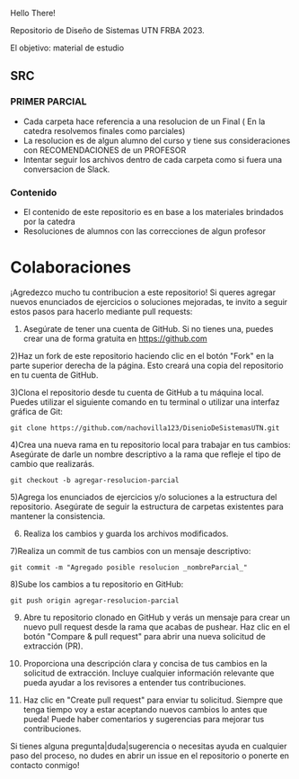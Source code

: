 Hello There!

Repositorio de Diseño de Sistemas UTN FRBA 2023.

El objetivo: material de estudio 

## SRC

### PRIMER PARCIAL

- Cada carpeta hace referencia a una resolucion de un Final ( En la catedra resolvemos finales como parciales)
- La resolucion es de algun alumno del curso y tiene sus consideraciones con RECOMENDACIONES de un PROFESOR
- Intentar seguir los archivos dentro de cada carpeta como si fuera una conversacion de Slack.


### Contenido
- El contenido de este repositorio es en base a los materiales brindados por la catedra
- Resoluciones de alumnos con las correcciones de algun profesor



# Colaboraciones

¡Agredezco mucho tu contribucion a este repositorio! Si queres agregar nuevos enunciados de ejercicios o soluciones mejoradas, te invito a seguir estos pasos para hacerlo mediante pull requests:

1) Asegúrate de tener una cuenta de GitHub. Si no tienes una, puedes crear una de forma gratuita en https://github.com

2)Haz un fork de este repositorio haciendo clic en el botón "Fork" en la parte superior derecha de la página. Esto creará una copia del repositorio en tu cuenta de GitHub.

3)Clona el repositorio desde tu cuenta de GitHub a tu máquina local. Puedes utilizar el siguiente comando en tu terminal o utilizar una interfaz gráfica de Git:
```
git clone https://github.com/nachovilla123/DisenioDeSistemasUTN.git
```

4)Crea una nueva rama en tu repositorio local para trabajar en tus cambios:
Asegúrate de darle un nombre descriptivo a la rama que refleje el tipo de cambio que realizarás.
```
git checkout -b agregar-resolucion-parcial
```

5)Agrega los enunciados de ejercicios y/o soluciones a la estructura del repositorio. Asegúrate de seguir la estructura de carpetas existentes para mantener la consistencia.

6) Realiza los cambios y guarda los archivos modificados.

7)Realiza un commit de tus cambios con un mensaje descriptivo:

```
git commit -m "Agregado posible resolucion _nombreParcial_"
```
8)Sube los cambios a tu repositorio en GitHub:
```
git push origin agregar-resolucion-parcial
```


9) Abre tu repositorio clonado en GitHub y verás un mensaje para crear un nuevo pull request desde la rama que acabas de pushear. Haz clic en el botón "Compare & pull request" para abrir una nueva solicitud de extracción (PR).

10) Proporciona una descripción clara y concisa de tus cambios en la solicitud de extracción. Incluye cualquier información relevante que pueda ayudar a los revisores a entender tus contribuciones.

11) Haz clic en "Create pull request" para enviar tu solicitud. 
  Siempre que tenga tiempo voy a estar aceptando nuevos cambios lo antes que pueda! Puede haber comentarios y sugerencias para mejorar tus contribuciones.


Si tienes alguna pregunta|duda|sugerencia o necesitas ayuda en cualquier paso del proceso, no dudes en abrir un issue en el repositorio o ponerte en contacto conmigo!
  